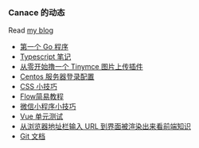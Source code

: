 ### Canace 的动态

Read [my blog](https://canace.site/)

<!-- BLOG-POST-LIST:START -->
- [第一个 Go 程序](https://canace.site/2020/11/25/go%E5%85%A5%E9%97%A8/)
- [Typescript 笔记](https://canace.site/2020/11/23/typescript%E7%8E%AF%E5%A2%83%E9%85%8D%E7%BD%AE/)
- [从零开始撸一个 Tinymce 图片上传插件](https://canace.site/2020/11/19/%E6%92%B8%E4%B8%80%E4%B8%AAtinymce-img%E6%8F%92%E4%BB%B6/)
- [Centos 服务器登录配置](https://canace.site/2020/11/18/centos%E6%9C%8D%E5%8A%A1%E5%99%A8%E7%99%BB%E5%BD%95%E9%85%8D%E7%BD%AE/)
- [CSS 小技巧](https://canace.site/2020/11/11/CSS-%E5%B0%8F%E6%8A%80%E5%B7%A7/)
- [Flow简易教程](https://canace.site/2020/11/09/flow%E7%AE%80%E6%98%93%E6%95%99%E7%A8%8B/)
- [微信小程序小技巧](https://canace.site/2020/11/06/%E5%BE%AE%E4%BF%A1%E5%B0%8F%E7%A8%8B%E5%BA%8F%E8%B8%A9%E5%9D%91/)
- [Vue 单元测试](https://canace.site/2020/10/28/vue-test-unit/)
- [从浏览器地址栏输入 URL 到界面被渲染出来看前端知识](https://canace.site/2020/10/12/%E4%BB%8E%E8%BE%93%E5%85%A5url%E5%88%B0%E6%98%BE%E7%A4%BA%E7%94%BB%E9%9D%A2%E5%88%B0%E5%BA%95%E5%8F%91%E7%94%9F%E4%BA%86%E4%BB%80%E4%B9%88/)
- [Git 文档](https://canace.site/2020/10/10/git%E5%B8%B8%E7%94%A8%E5%91%BD%E4%BB%A4/)
<!-- BLOG-POST-LIST:END -->



